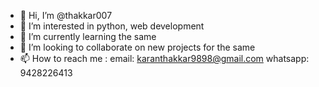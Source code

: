- 👋 Hi, I’m @thakkar007
- 👀 I’m interested in python, web development
- 🌱 I’m currently learning the same
- 💞️ I’m looking to collaborate on new projects for the same
- 📫 How to reach me : email: karanthakkar9898@gmail.com 
                        whatsapp: 9428226413

<!---
thakkar007/thakkar007 is a ✨ special ✨ repository because its `README.md` (this file) appears on your GitHub profile.
You can click the Preview link to take a look at your changes.
--->
